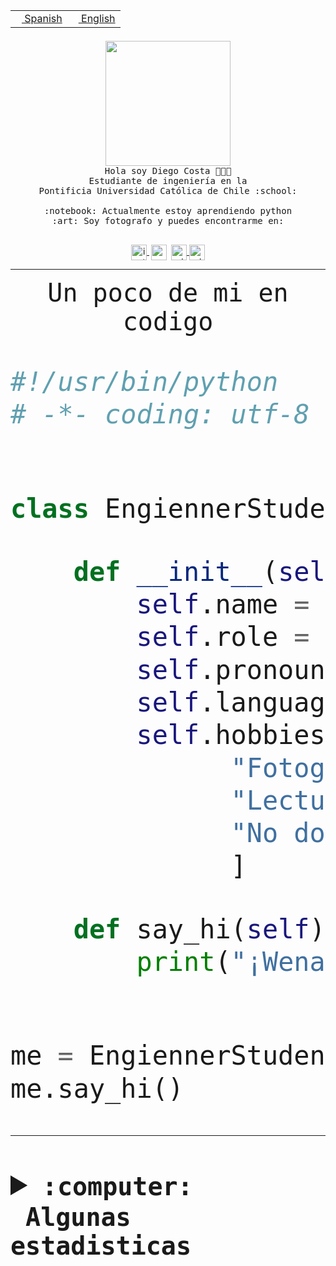 <table border="0"  align="right">
 <tr><td><a href="README.md"><img src="https://upload.wikimedia.org/wikipedia/commons/thumb/8/89/Bandera_de_Espa%C3%B1a.svg/1200px-Bandera_de_Espa%C3%B1a.svg.png" height="10"> Spanish</a></td>
 <td><a href="README.en.md"><img src="https://upload.wikimedia.org/wikipedia/commons/a/a4/Flag_of_the_United_States.svg" height="10"> English</a></td></tr>
</table><br><br><br>


<p align="center">
  <img src="https://github.com/diegocostares/diegocostares/blob/main/Images/aaa2.gif?raw=true" height="200px" weight="200px">
  <br><samp>
    Hola soy Diego Costa 👨🏻‍💻<br>
    Estudiante de ingeniería en la <br>
    Pontificia Universidad Católica de Chile :school:<br>
  <br>
    :notebook: Actualmente estoy aprendiendo python <br>
    :art: Soy fotografo y puedes encontrarme en: <br>
  <br></samp>
  
</p>

<p align="center">
   <a href="https://instagram.com/diegocosta_no" target="blank">
    <img 
    align="center" src="https://cdn.jsdelivr.net/npm/simple-icons@3.0.1/icons/instagram.svg" alt="instagram" height="25px" width="25px" />
  </a>
  <a style="border: 3px solid; color: white;"href="https://t.me/diegocosta_no" target="blank">
  <img
  align="center" alt="Telegram" width="25px" src="https://icons-for-free.com/iconfiles/png/512/Telegram-1324888767380505522.png" />
</a>
<a href="https://api.whatsapp.com/send?phone=56971897835&text=Hola!" target="blank">
  <img
  align="center" alt="wtsp" width="25px" src="https://img.icons8.com/pastel-glyph/2x/whatsapp--v2.png" />
</a>
<a href="https://www.linkedin.com/in/diego-costa-786249213/" target="blank">
  <img
  align="center" alt="wtsp" width="25px" src="https://img.icons8.com/metro/452/linkedin.png" />
</a>

  </a>
</p>

---


<p align="center"><font size="25"><samp>Un poco de mi en codigo</samp></front></p>


```python
#!/usr/bin/python
# -*- coding: utf-8 -*-


class EngiennerStudent:

    def __init__(self):
        self.name = "Diego Costa"
        self.role = "Estudiante"
        self.pronouns = "he/him"
        self.language_spoken = ["es_CL", "en_US"]
        self.hobbies = [
              "Fotografia",
              "Lectura",
              "No dormir",
              ]

    def say_hi(self):
        print("¡Wena mundo!")


me = EngiennerStudent()
me.say_hi()
```
---
<details>
  <summary><b><samp>:computer: &nbsp;Algunas estadisticas</samp></b></summary>
  <br/></p>

<!--START_SECTION:waka-->
![Code Time](http://img.shields.io/badge/Code%20Time-999%20hrs%2033%20mins-blue)

**Soy nocturno 🦉** 

```text
🌞 Mañana                 20 commits          ░░░░░░░░░░░░░░░░░░░░░░░░░   00.69 % 
🌆 Día                    892 commits         ████████░░░░░░░░░░░░░░░░░   30.77 % 
🌃 Tarde                  1263 commits        ███████████░░░░░░░░░░░░░░   43.57 % 
🌙 Noche                  724 commits         ██████░░░░░░░░░░░░░░░░░░░   24.97 % 
```
📅 **Soy más productivo los Martes** 

```text
Lunes                    447 commits         ████░░░░░░░░░░░░░░░░░░░░░   15.42 % 
Martes                   574 commits         █████░░░░░░░░░░░░░░░░░░░░   19.80 % 
Miércoles                382 commits         ███░░░░░░░░░░░░░░░░░░░░░░   13.18 % 
Jueves                   426 commits         ████░░░░░░░░░░░░░░░░░░░░░   14.69 % 
Viernes                  423 commits         ████░░░░░░░░░░░░░░░░░░░░░   14.59 % 
Sábado                   223 commits         ██░░░░░░░░░░░░░░░░░░░░░░░   07.69 % 
Domingo                  424 commits         ████░░░░░░░░░░░░░░░░░░░░░   14.63 % 
```


📊 **Esta semana me dediqué a** 

```text
🐱‍💻 Proyectos: 
2023-1-S4-Grupo2-Scraper 15 hrs 28 mins      ███████████░░░░░░░░░░░░░░   44.78 % 
Index-capstone           5 hrs 52 mins       ████░░░░░░░░░░░░░░░░░░░░░   16.98 % 
Tarea2                   3 hrs 40 mins       ███░░░░░░░░░░░░░░░░░░░░░░   10.62 % 
server respaldlo         3 hrs 24 mins       ██░░░░░░░░░░░░░░░░░░░░░░░   09.89 % 
Arqui-31                 2 hrs 48 mins       ██░░░░░░░░░░░░░░░░░░░░░░░   08.13 % 
```


 Last Updated on 31/05/2023 16:24:08 UTC
<!--END_SECTION:waka-->
  
  

<p align="center"> <img src="https://github-readme-stats.vercel.app/api?username=diegocostares&show_icons=true&theme=ayu-mirage" alt="abhisheknaiidu" /></p>
 
</details>
